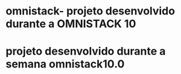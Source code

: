 # omnistack- projeto desenvolvido durante a OMNISTACK 10 
# projeto desenvolvido durante a semana omnistack10.0
